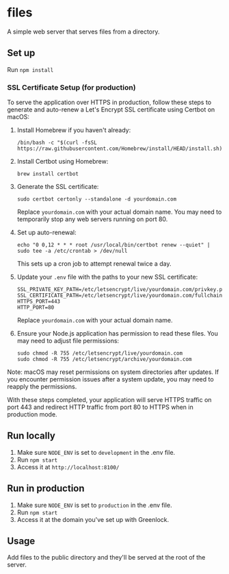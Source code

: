 # files
A simple web server that serves files from a directory.

## Set up
Run `npm install`

### SSL Certificate Setup (for production)

To serve the application over HTTPS in production, follow these steps to generate and auto-renew a Let's Encrypt SSL certificate using Certbot on macOS:

1. Install Homebrew if you haven't already:
   ```
   /bin/bash -c "$(curl -fsSL https://raw.githubusercontent.com/Homebrew/install/HEAD/install.sh)"
   ```

2. Install Certbot using Homebrew:
   ```
   brew install certbot
   ```

3. Generate the SSL certificate:
   ```
   sudo certbot certonly --standalone -d yourdomain.com
   ```
   Replace `yourdomain.com` with your actual domain name. You may need to temporarily stop any web servers running on port 80.

4. Set up auto-renewal:
   ```
   echo "0 0,12 * * * root /usr/local/bin/certbot renew --quiet" | sudo tee -a /etc/crontab > /dev/null
   ```
   This sets up a cron job to attempt renewal twice a day.

5. Update your `.env` file with the paths to your new SSL certificate:
   ```
   SSL_PRIVATE_KEY_PATH=/etc/letsencrypt/live/yourdomain.com/privkey.pem
   SSL_CERTIFICATE_PATH=/etc/letsencrypt/live/yourdomain.com/fullchain.pem
   HTTPS_PORT=443
   HTTP_PORT=80
   ```
   Replace `yourdomain.com` with your actual domain name.

6. Ensure your Node.js application has permission to read these files. You may need to adjust file permissions:
   ```
   sudo chmod -R 755 /etc/letsencrypt/live/yourdomain.com
   sudo chmod -R 755 /etc/letsencrypt/archive/yourdomain.com
   ```

Note: macOS may reset permissions on system directories after updates. If you encounter permission issues after a system update, you may need to reapply the permissions.

With these steps completed, your application will serve HTTPS traffic on port 443 and redirect HTTP traffic from port 80 to HTTPS when in production mode.

## Run locally
1. Make sure `NODE_ENV` is set to `development` in the .env file.
2. Run `npm start`
3. Access it at `http://localhost:8100/`

## Run in production
1. Make sure `NODE_ENV` is set to `production` in the .env file.
2. Run `npm start`
3. Access it at the domain you've set up with Greenlock.

## Usage
Add files to the public directory and they'll be served at the root of the server.
